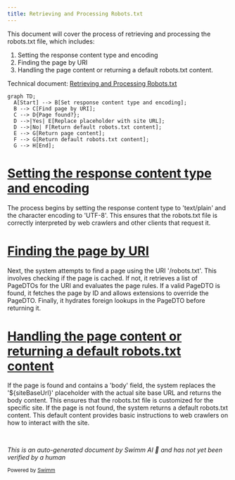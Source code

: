 ```yaml
---
title: Retrieving and Processing Robots.txt
---
```

This document will cover the process of retrieving and processing the robots.txt file, which includes:

1. Setting the response content type and encoding
2. Finding the page by URI
3. Handling the page content or returning a default robots.txt content.

Technical document: <SwmLink doc-title="Retrieving and Processing Robots.txt">[Retrieving and Processing Robots.txt](/.swm/retrieving-and-processing-robotstxt.i7g2lxen.sw.md)</SwmLink>

```mermaid
graph TD;
  A[Start] --> B[Set response content type and encoding];
  B --> C[Find page by URI];
  C --> D{Page found?};
  D -->|Yes| E[Replace placeholder with site URL];
  D -->|No| F[Return default robots.txt content];
  E --> G[Return page content];
  F --> G[Return default robots.txt content];
  G --> H[End];
```

# [Setting the response content type and encoding](https://app.swimm.io/repos/Z2l0aHViJTNBJTNBQnJvYWRsZWFmQ29tbWVyY2UtZGVtby1uZXclM0ElM0FTd2ltbS1EZW1v/docs/i7g2lxen#setting-the-response-content-type-and-encoding)

The process begins by setting the response content type to 'text/plain' and the character encoding to 'UTF-8'. This ensures that the robots.txt file is correctly interpreted by web crawlers and other clients that request it.

# [Finding the page by URI](https://app.swimm.io/repos/Z2l0aHViJTNBJTNBQnJvYWRsZWFmQ29tbWVyY2UtZGVtby1uZXclM0ElM0FTd2ltbS1EZW1v/docs/i7g2lxen#finding-the-page-by-uri)

Next, the system attempts to find a page using the URI '/robots.txt'. This involves checking if the page is cached. If not, it retrieves a list of PageDTOs for the URI and evaluates the page rules. If a valid PageDTO is found, it fetches the page by ID and allows extensions to override the PageDTO. Finally, it hydrates foreign lookups in the PageDTO before returning it.

# [Handling the page content or returning a default robots.txt content](https://app.swimm.io/repos/Z2l0aHViJTNBJTNBQnJvYWRsZWFmQ29tbWVyY2UtZGVtby1uZXclM0ElM0FTd2ltbS1EZW1v/docs/i7g2lxen#handling-the-page-content-or-returning-a-default-robotstxt-content)

If the page is found and contains a 'body' field, the system replaces the '${siteBaseUrl}' placeholder with the actual site base URL and returns the body content. This ensures that the robots.txt file is customized for the specific site. If the page is not found, the system returns a default robots.txt content. This default content provides basic instructions to web crawlers on how to interact with the site.

&nbsp;

*This is an auto-generated document by Swimm AI 🌊 and has not yet been verified by a human*

<SwmMeta version="3.0.0" repo-id="Z2l0aHViJTNBJTNBQnJvYWRsZWFmQ29tbWVyY2UtZGVtby1uZXclM0ElM0FTd2ltbS1EZW1v" repo-name="BroadleafCommerce-demo-new" doc-type="product-flows"><sup>Powered by [Swimm](/)</sup></SwmMeta>
